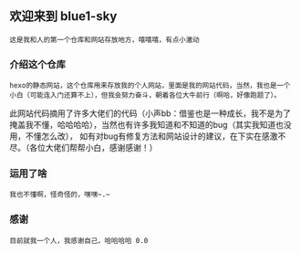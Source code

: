 ## 欢迎来到 blue1-sky

    这是我和人的第一个仓库和网站存放地方，嘻嘻嘻，有点小激动

### 介绍这个仓库

    hexo的静态网站，这个仓库用来存放我的个人网站，里面是我的网站代码，当然，我也是一个小白（可能连入门还算不上），但我会努力奋斗，朝着各位大牛前行（啊哈，好像跑题了）。
  此网站代码摘用了许多大佬们的代码（小声bb：借鉴也是一种成长，我不是为了掩盖我不懂，哈哈哈哈），当然也有许多我知道和不知道的bug（其实我知道也没用，不懂怎么改），
  如有对bug有修复方法和网站设计的建议，在下实在感激不尽。（各位大佬们帮帮小白，感谢感谢！）

### 运用了啥
    我也不懂啊，怪奇怪的，嘿嘿~.~
    
### 感谢
    目前就我一个人，我感谢自己，哈哈哈哈 0.0
